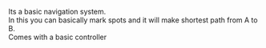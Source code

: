 Its a basic navigation system.<br>
In this you can basically mark spots and it will make shortest path from A to B.<br>
Comes with a basic controller

